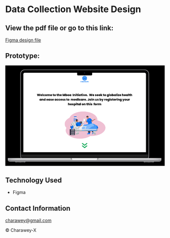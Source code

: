 # Data Collection Website Design


## View the pdf file or go to this link:

[Figma design file](https://www.figma.com/file/IurlVopAWYSmFCEgCU82Zd/Data-Collection-Tool?node-id=0%3A1&t=fajlcrie7a1qcXLK-1)


## Prototype:


[![](prototype.png)](https://www.figma.com/proto/IurlVopAWYSmFCEgCU82Zd/Data-Collection-Tool?node-id=14-1132&scaling=scale-down&page-id=0%3A1&starting-point-node-id=2%3A2)


## Technology Used
- Figma


## Contact Information

<a href="mailto:charawey@gmail.com">charawey@gmail.com</a>



© Charawey-X
